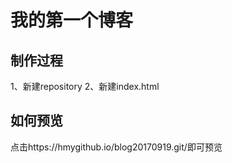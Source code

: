 # 我的第一个博客

## 制作过程
1、新建repository
2、新建index.html

## 如何预览

点击https://hmygithub.io/blog20170919.git/即可预览


